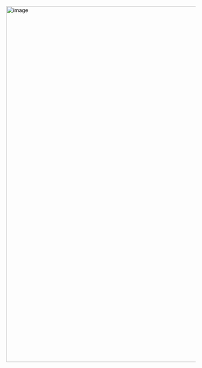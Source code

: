 <img width="947" alt="image" src="https://github.com/user-attachments/assets/9bc5542a-3ac7-4134-bc45-a658924e7d00" />
